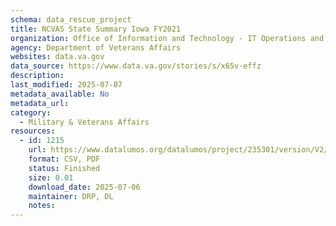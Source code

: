 ```yaml
---
schema: data_rescue_project 
title: NCVAS State Summary Iowa FY2021
organization: Office of Information and Technology - IT Operations and Services (ITOPS)
agency: Department of Veterans Affairs
websites: data.va.gov
data_source: https://www.data.va.gov/stories/s/x65v-effz
description: 
last_modified: 2025-07-07
metadata_available: No
metadata_url: 
category:
  - Military & Veterans Affairs 
resources:
  - id: 1215
    url: https://www.datalumos.org/datalumos/project/235301/version/V2/view
    format: CSV, PDF
    status: Finished
    size: 0.01
    download_date: 2025-07-06
    maintainer: DRP, DL
    notes: 
---
```

